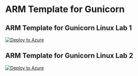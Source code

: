 # ARM Template for Gunicorn

## ARM Template for Gunicorn Linux Lab 1

[![Deploy to Azure](https://aka.ms/deploytoazurebutton)](https://portal.azure.com/#create/Microsoft.Template/uri/https%3A%2F%2Fraw.githubusercontent.com%2Fazureossd%2Farm-templates-python%2Fmaster%2Fpython-linux-1.json)

## ARM Template for Gunicorn Linux Lab 2

[![Deploy to Azure](https://aka.ms/deploytoazurebutton)](https://portal.azure.com/#create/Microsoft.Template/uri/https%3A%2F%2Fraw.githubusercontent.com%2Fazureossd%2Farm-templates-python%2Fmaster%2Fpython-linux-2.json)
